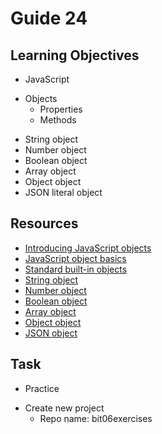 # Guide 24
## Learning Objectives
- JavaScript
* Objects
  - Properties
  - Methods
- String object
- Number object
- Boolean object
- Array object
- Object object
- JSON literal object
## Resources
- [Introducing JavaScript objects](https://developer.mozilla.org/en-US/docs/Learn/JavaScript/Objects)
- [JavaScript object basics](https://developer.mozilla.org/en-US/docs/Learn/JavaScript/Objects/Basics)
- [Standard built-in objects](https://developer.mozilla.org/en-US/docs/Web/JavaScript/Reference/Global_Objects)
- [String object](https://developer.mozilla.org/en-US/docs/Web/JavaScript/Reference/Global_Objects/String)
- [Number object](https://developer.mozilla.org/en-US/docs/Web/JavaScript/Reference/Global_Objects/Number)
- [Boolean object](https://developer.mozilla.org/en-US/docs/Web/JavaScript/Reference/Global_Objects/Boolean)
- [Array object](https://developer.mozilla.org/en-US/docs/Web/JavaScript/Reference/Global_Objects/Array)
- [Object object](https://developer.mozilla.org/en-US/docs/Web/JavaScript/Reference/Global_Objects/Object)
- [JSON object](https://developer.mozilla.org/en-US/docs/Web/JavaScript/Reference/Global_Objects/JSON)
## Task
- Practice
* Create new project
  - Repo name: bit06exercises
